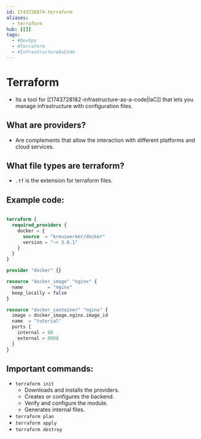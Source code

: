 ```yaml
---
id: 1743726874-terraform
aliases:
  - terraform
hub: [[]]
tags:
  - #DevOps
  - #Terraform
  - #InfrastructureAsCode
---
```


# Terraform
- Its a tool for [[1743728182-infrastructure-as-a-code|IaC]] that lets you manage infrastructure with configuration files.

## What are providers?
- Are complements that allow the interaction with different platforms and cloud services.

## What file types are terraform?
- `.tf` is the extension for terraform files.

## Example code:
```terraform

terraform {
  required_providers {
    docker = {
      source  = "kreuzwerker/docker"
      version = "~> 3.0.1"
    }
  }
}

provider "docker" {}

resource "docker_image" "nginx" {
  name         = "nginx"
  keep_locally = false
}

resource "docker_container" "nginx" {
  image = docker_image.nginx.image_id
  name  = "tutorial"
  ports {
    internal = 80
    external = 8000
  }
}
```

## Important commands:
- `terraform init`
  - Downloads and installs the providers.
  - Creates or configures the backend.
  - Verify and configure the module.
  - Generates internal files.
- `terraform plan`
- `terraform apply`
- `terraform destroy`

